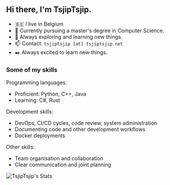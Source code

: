 ## Hi there, I'm TsjipTsjip.

- 🇧🇪 I live in Belgium
- 📖 Currently pursuing a master's degree in Computer Science.
- 🌱 Always exploring and learning new things.
- 📫 Contact: `tsjiptsjip [at] tsjiptsjip.net`
- ✒️ Always excited to learn new things.

### Some of my skills

Programming languages:
- Proficient: Python, C++, Java
- Learning: C#, Rust

Development skills:
- DevOps, CI/CD cycles, code review, system administration
- Documenting code and other development workflows
- Docker deployments

Other skills:
- Team organisation and collaboration
- Clear communication and joint planning

![TsjipTsjip's Stats](https://github-readme-stats.vercel.app/api?username=TsjipTsjip&theme=dark&show_icons=true&hide_border=true&count_private=false)

<!--
**TsjipTsjip/TsjipTsjip** is a ✨ _special_ ✨ repository because its `README.md` (this file) appears on your GitHub profile.

Here are some ideas to get you started:

- 🔭 I’m currently working on ...
- 🌱 I’m currently learning ...
- 👯 I’m looking to collaborate on ...
- 🤔 I’m looking for help with ...
- 💬 Ask me about ...
- 📫 How to reach me: ...
- 😄 Pronouns: ...
- ⚡ Fun fact: ...
-->
